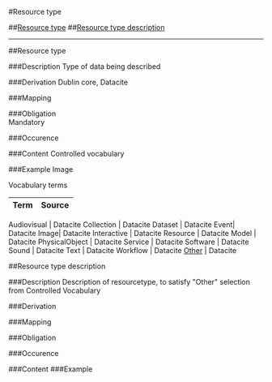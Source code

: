#Resource type

##[Resource type](#resource-type-1)
##[Resource type description](#resource-type-description-1)

-------------------------------

##Resource type  

###Description
Type of data being described 

###Derivation
Dublin core, Datacite

###Mapping
 

###Obligation	
Mandatory 

###Occurence	


###Content 
Controlled vocabulary

###Example
Image

Vocabulary terms

Term | Source
-----------------|---------

Audiovisual | Datacite
Collection | Datacite
Dataset | Datacite
Event| Datacite
Image| Datacite
Interactive | Datacite
Resource | Datacite
Model | Datacite
PhysicalObject | Datacite
Service | Datacite
Software | Datacite
Sound | Datacite
Text | Datacite
Workflow | Datacite
[Other](#other-1) | Datacite




##Resource type description  

###Description
Description of resourcetype, to satisfy "Other" selection from Controlled Vocabulary 

###Derivation


###Mapping
 

###Obligation	
 

###Occurence	


###Content 
###Example
